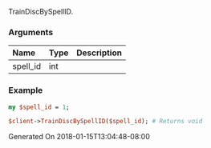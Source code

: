 TrainDiscBySpellID.
### Arguments
**Name**|**Type**|**Description**
:---|:---|:---
spell_id|int|

### Example

```perl
my $spell_id = 1;

$client->TrainDiscBySpellID($spell_id); # Returns void
```


Generated On 2018-01-15T13:04:48-08:00
